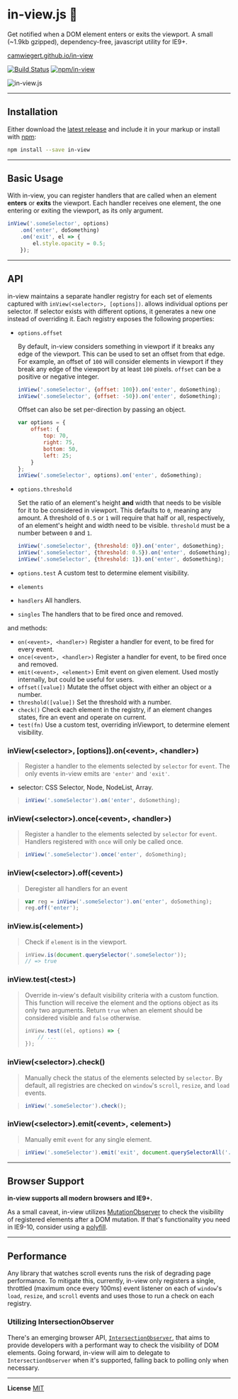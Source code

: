 # in-view.js :eyes:

Get notified when a DOM element enters or exits the viewport. A small (~1.9kb gzipped), dependency-free, javascript utility for IE9+.

[camwiegert.github.io/in-view](https://camwiegert.github.io/in-view)

[![Build Status](https://travis-ci.org/camwiegert/in-view.svg?branch=master)](https://travis-ci.org/camwiegert/in-view)
[![npm/in-view](https://img.shields.io/npm/v/in-view.svg?maxAge=2592000)](https://npmjs.com/package/in-view)

![in-view.js](https://camwiegert.github.io/in-view/lib/images/in-view.png)

---

## Installation

Either download the [latest release](https://unpkg.com/in-view/dist/in-view.min.js) and include it in your markup or install with [npm](http://npmjs.com/package/in-view):

```sh
npm install --save in-view
```

---

## Basic Usage

With in-view, you can register handlers that are called when an element **enters** or **exits** the viewport. Each handler receives one element, the one entering or exiting the viewport, as its only argument.

```js
inView('.someSelector', options)
    .on('enter', doSomething)
    .on('exit', el => {
        el.style.opacity = 0.5;
    });
```

---

## API

in-view maintains a separate handler registry for each set of elements captured with `inView(<selector>, [options])`. 
allows individual options per selector. If selector exists with different options, it generates a new one instead of overriding it. Each registry exposes the following properties:

- `options.offset` 

    By default, in-view considers something in viewport if it breaks any edge of the viewport. This can be used to set an offset from that edge. For example, an offset of `100` will consider elements in viewport if they break any edge of the viewport by at least `100` pixels. `offset` can be a positive or negative integer.

    ```js
    inView('.someSelector', {offset: 100}).on('enter', doSomething);
    inView('.someSelector', {offset: -50}).on('enter', doSomething);
    ```

    Offset can also be set per-direction by passing an object.

    ```js
    var options = {
        offset: {
            top: 70,
            right: 75,
            bottom: 50,
            left: 25;
        }
    };
    inView('.someSelector', options).on('enter', doSomething);
    ```

- `options.threshold` 

    Set the ratio of an element's height **and** width that needs to be visible for it to be considered in viewport. This defaults to `0`, meaning any amount. A threshold of `0.5` or `1` will require that half or all, respectively, of an element's height and width need to be visible. `threshold` must be a number between `0` and `1`.
    
    ```js
    inView('.someSelector', {threshold: 0}).on('enter', doSomething);
    inView('.someSelector', {threshold: 0.5}).on('enter', doSomething);
    inView('.someSelector', {threshold: 1}).on('enter', doSomething);
    ```

- `options.test` A custom test to determine element visibility.
- `elements`
- `handlers` All handlers.
- `singles` The handlers that to be fired once and removed.

and methods:

- `on(<event>, <handler>)` Register a handler for event, to be fired for every event.
- `once(<event>, <handler>)` Register a handler for event, to be fired once and removed.
- `emit(<event>, <element>)` Emit event on given element. Used mostly internally, but could be useful for users.
- `offset([value])` Mutate the offset object with either an object or a number.
- `threshold([value])` Set the threshold with a number.
- `check()` Check each element in the registry, if an element changes states, fire an event and operate on current.
- `test(fn)` Use a custom test, overriding inViewport, to determine element visibility.

### inView(\<selector>, [options]).on(\<event>, \<handler>)
> Register a handler to the elements selected by `selector` for `event`. The only events in-view emits are `'enter'` and `'exit'`.

- selector: CSS Selector, Node, NodeList, Array<Node>.

> ```js
> inView('.someSelector').on('enter', doSomething);
> ```

### inView(\<selector>).once(\<event>, \<handler>)
> Register a handler to the elements selected by `selector` for `event`. Handlers registered with `once` will only be called once.

> ```js
> inView('.someSelector').once('enter', doSomething);
> ```

### inView(\<selector>).off(\<event>)
> Deregister all handlers for an event

> ```js
> var reg = inView('.someSelector').on('enter', doSomething);
> reg.off('enter');
> ```

### inView.is(\<element>)
> Check if `element` is in the viewport.

> ```js
> inView.is(document.querySelector('.someSelector'));
> // => true
> ```

### inView.test(\<test>)
> Override in-view's default visibility criteria with a custom function. This function will receive the element and the options object as its only two arguments. Return `true` when an element should be considered visible and `false` otherwise.
> ```js
> inView.test((el, options) => {
>     // ...
> });
> ```

### inView(\<selector>).check()
> Manually check the status of the elements selected by `selector`. By default, all registries are checked on `window`'s `scroll`, `resize`, and `load` events.

> ```js
> inView('.someSelector').check();
> ```

### inView(\<selector>).emit(\<event>, \<element>)
> Manually emit `event` for any single element.

> ```js
> inView('.someSelector').emit('exit', document.querySelectorAll('.someSelector')[0]);
> ```

---

## Browser Support

**in-view supports all modern browsers and IE9+.**

As a small caveat, in-view utilizes [MutationObserver](https://developer.mozilla.org/en-US/docs/Web/API/MutationObserver) to check the visibility of registered elements after a DOM mutation. If that's functionality you need in IE9-10, consider using a [polyfill](https://github.com/webcomponents/webcomponentsjs/blob/master/src/MutationObserver/MutationObserver.js).

---

## Performance

Any library that watches scroll events runs the risk of degrading page performance. To mitigate this, currently, in-view only registers a single, throttled (maximum once every 100ms) event listener on each of `window`'s `load`, `resize`, and `scroll` events and uses those to run a check on each registry.

### Utilizing IntersectionObserver

There's an emerging browser API, [`IntersectionObserver`](https://wicg.github.io/IntersectionObserver/), that aims to provide developers with a performant way to check the visibility of DOM elements. Going forward, in-view will aim to delegate to `IntersectionObserver` when it's supported, falling back to polling only when necessary.

---

**License** [MIT](https://opensource.org/licenses/MIT)
